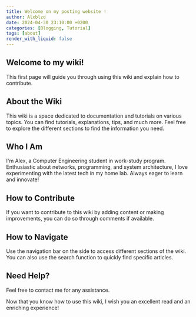 ```yaml
---
title: Welcome on my posting website !
author: Alxblzd
date: 2024-04-30 23:10:00 +0200
categories: [Blogging, Tutorial]
tags: [about]
render_with_liquid: false
---
```


## Welcome to my wiki! 
This first page will guide you through using this wiki and explain how to contribute.

## About the Wiki
This wiki is a space dedicated to documentation and tutorials on various topics. You can find tutorials, explanations, tips, and much more. Feel free to explore the different sections to find the information you need.

## Who I Am
I'm Alex, a Computer Engineering student in work-study program. Enthusiastic about networks, programming, and system architecture, I love experimenting with the latest tech in my home lab. Always eager to learn and innovate!

## How to Contribute
If you want to contribute to this wiki by adding content or making improvements, you can do so through comments if available.

## How to Navigate
Use the navigation bar on the side to access different sections of the wiki. You can also use the search function to quickly find specific articles.

## Need Help?
Feel free to contact me for any assistance.

Now that you know how to use this wiki, I wish you an excellent read and an enriching experience!